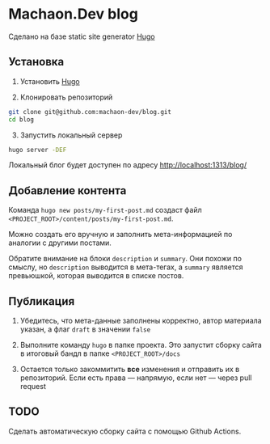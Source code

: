 # Machaon.Dev blog

Сделано на базе static site generator [Hugo](https://gohugo.io/)

## Установка

1. Установить [Hugo](https://gohugo.io/getting-started/installing/#binary-cross-platform)

2. Клонировать репозиторий

  ```bash
  git clone git@github.com:machaon-dev/blog.git
  cd blog
  ```

3. Запустить локальный сервер

  ```bash
  hugo server -DEF
  ```

Локальный блог будет доступен по адресу [http://localhost:1313/blog/](http://localhost:1313/blog/)

## Добавление контента

Команда `hugo new posts/my-first-post.md` создаст файл `<PROJECT_ROOT>/content/posts/my-first-post.md`.

Можно создать его вручную и заполнить мета-информацией по аналогии с другими постами.

Обратите внимание на блоки `description` и `summary`. Они похожи по смыслу, но `description` выводится в мета-тегах, а `summary` является превьюшкой, которая выводится в списке постов.

## Публикация

1. Убедитесь, что мета-данные заполнены корректно, автор материала указан, а флаг `draft` в значении `false`

2. Выполните команду `hugo` в папке проекта. Это запустит сборку сайта в итоговый бандл в папке `<PROJECT_ROOT>/docs`

3. Остается только закоммитить **все** изменения и отправить их в репозиторий. Если есть права — напрямую, если нет — через pull request

## TODO

Сделать автоматическую сборку сайта с помощью Github Actions.